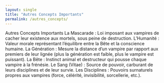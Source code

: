 ```yaml
---
layout: single
title: "Autres Concepts Importants"
permalink: /autres_concepts/
---
```


Autres Concepts Importants
La Mascarade : Loi imposant aux vampires de cacher leur existence aux mortels, sous peine de destruction.
L’Humanité : Valeur morale représentant l’équilibre entre la Bête et la conscience humaine.
La Génération : Mesure la distance d’un vampire par rapport aux premiers de leur lignée (plus la génération est faible, plus le vampire est puissant).
La Bête : Instinct animal et destructeur qui pousse chaque vampire à la frénésie.
Le Sang (Vitae) : Source de pouvoir, carburant de leurs disciplines et de leur survie.
Les Disciplines : Pouvoirs surnaturels propres aux vampires (force, célérité, invisibilité, sorcellerie, etc.).
